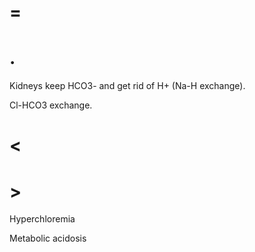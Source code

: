 # =

# .

Kidneys keep HCO3- and get rid of H+ (Na-H exchange).

Cl-HCO3 exchange.

# <

# >

Hyperchloremia

Metabolic acidosis
